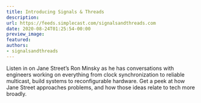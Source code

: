 ```yaml
---
title: Introducing Signals & Threads
description:
url: https://feeds.simplecast.com/signalsandthreads.com
date: 2020-08-24T01:25:54-00:00
preview_image:
featured:
authors:
- signalsandthreads
---
```


<p>Listen in on Jane Street&rsquo;s Ron Minsky as he has conversations with engineers working on everything from clock synchronization to reliable multicast, build systems to reconfigurable hardware. Get a peek at how Jane Street approaches problems, and how those ideas relate to tech more broadly.</p>

